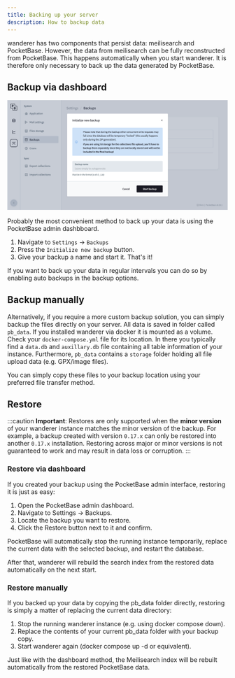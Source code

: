 ```yaml
---
title: Backing up your server
description: How to backup data
---
```


<span class="-tracking-[0.075em]">wanderer</span> has two components that persist data: meilisearch and PocketBase. 
However, the data from meilisearch can be fully reconstructed from PocketBase. 
This happens automatically when you start <span class="-tracking-[0.075em]">wanderer</span>. 
It is therefore only necessary to back up the data generated by PocketBase. 

## Backup via dashboard

![Pocketbase Backup](../../../../assets/guides/pocketbase_backup.png)

Probably the most convenient method to back up your data is using the PocketBase admin dashbboard. 

1. Navigate to `Settings` -> `Backups` 
2. Press the `Initialize new backup` button. 
3. Give your backup a name and start it. That's it! 

If you want to back up your data in regular intervals you can do so by enabling auto backups in the backup options.

## Backup manually

Alternatively, if you require a more custom backup solution, you can simply backup the files directly on your server. 
All data is saved in folder called `pb_data`. 
If you installed <span class="-tracking-[0.075em]">wanderer</span> via docker it is mounted as a volume. 
Check your `docker-compose.yml` file for its location. 
In there you typically find a `data.db` and `auxillary.db` file containing all table information of your instance. 
Furthermore, `pb_data` contains a `storage` folder holding all file upload data (e.g. GPX/image files). 

You can simply copy these files to your backup location using your preferred file transfer method. 

## Restore

:::caution
**Important**: Restores are only supported when the **minor version** of your <span class="-tracking-[0.075em]">wanderer</span> instance matches the minor version of the backup. 
For example, a backup created with version `0.17.x` can only be restored into another `0.17.x` installation. 
Restoring across major or minor versions is not guaranteed to work and may result in data loss or corruption.
:::

### Restore via dashboard

If you created your backup using the PocketBase admin interface, restoring it is just as easy:

1. Open the PocketBase admin dashboard.
2. Navigate to Settings → Backups.
3. Locate the backup you want to restore.
4. Click the Restore button next to it and confirm.

PocketBase will automatically stop the running instance temporarily, replace the current data with the selected backup, and restart the database.

After that, <span class="-tracking-[0.075em]">wanderer</span> will rebuild the search index from the restored data automatically on the next start.

### Restore manually

If you backed up your data by copying the pb_data folder directly, restoring is simply a matter of replacing the current data directory:

1. Stop the running <span class="-tracking-[0.075em]">wanderer</span> instance (e.g. using docker compose down).
2. Replace the contents of your current pb_data folder with your backup copy.
3. Start <span class="-tracking-[0.075em]">wanderer</span> again (docker compose up -d or equivalent).

Just like with the dashboard method, the Meilisearch index will be rebuilt automatically from the restored PocketBase data.

